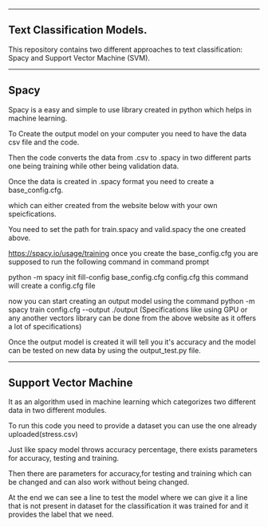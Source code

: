 --------------------------------------------------------------------------------------------------
Text Classification Models.
--------------------------------------------------------------------------------------------------
This repository contains two different approaches to text classification: Spacy and Support Vector Machine (SVM).

--------------------------------------------------------------------------------------------------
Spacy
--------------------------------------------------------------------------------------------------
Spacy is a easy and simple to use library created in python which helps in machine learning.

To Create the output model on your computer you need to have the data csv file and the code.

Then the code converts the data from .csv to .spacy in two different parts one being training while other being validation data.

Once the data is created in .spacy format you need to create a base_config.cfg.

which can either created from the website below with your own speicfications.

You need to set the path for train.spacy and valid.spacy the one created above.

https://spacy.io/usage/training
once you create the base_config.cfg you are supposed to run the following command in command prompt

python -m spacy init fill-config base_config.cfg config.cfg
this command will create a config.cfg file 

now you can start creating an output model using the command
python -m spacy train config.cfg --output ./output
(Specifications like using GPU or any another vectors library can be done from the above website as it offers a lot of specifications)

Once the output model is created it will tell you it's accuracy and the model can be tested on new data by using the output_test.py file.

--------------------------------------------------------------------------------------------------
Support Vector Machine
--------------------------------------------------------------------------------------------------

It as an algorithm used in machine learning which categorizes two different data in two different modules.

To run this code you need to provide a dataset you can use the one already uploaded(stress.csv)

Just like spacy model throws accuracy percentage, there exists parameters for accuracy, testing and training. 

Then there are parameters for accuracy,for testing and training which can be changed and can also work without being changed.

At the end we can see a line to test the model where we can give it a line that is not present in dataset for the classification it was trained for and it provides the label that we need.
